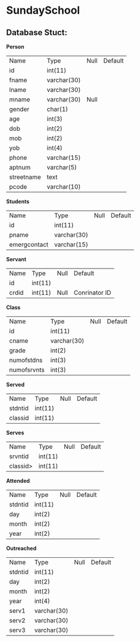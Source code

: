 <h1>SundaySchool</h1>

<h2>Database Stuct:</h2>

<b>Person</b>
<table>
  <tr>
    <td>Name</td>
    <td>Type</td>
    <td>Null</td>
    <td>Default</td>
  </tr>
  <tr>
    <td>id</td>
    <td>int(11)</td>
    <td>
  </tr>
  <tr>
    <td>fname</td>
    <td>varchar(30)</td>
  </tr>
  <tr>
    <td>lname</td>
    <td>varchar(30)</td>
  </tr>
  <tr>
    <td>mname</td>
    <td>varchar(30)</td>
    <td>Null</td>
  </tr>
  <tr>
    <td>gender</td>
    <td>char(1)</td>
  </tr>
  <tr>
    <td>age</td>
    <td>int(3)</td>
  </tr>
  <tr>
    <td>dob</td>
    <td>int(2)</td>
  </tr>
  <tr>
    <td>mob</td>
    <td>int(2)</td>
  </tr>
  <tr>
    <td>yob</td>
    <td>int(4)</td>
  </tr>
  <tr>
    <td>phone</td>
    <td>varchar(15)</td>
  </tr>
  <tr>
    <td>aptnum</td>
    <td>varchar(5)</td>
  </tr>
  <tr>
    <td>streetname</td>
    <td>text</td>
  </tr>
  <tr>
    <td>pcode</td>
    <td>varchar(10)</td>
  </tr>
</table>

<b>Students</b>
<table>
  <tr>
    <td>Name</td>
    <td>Type</td>
    <td>Null</td>
    <td>Default</td>
  </tr>
  <tr>
    <td>id</td>
    <td>int(11)</td>
  </tr>
  <tr>
    <td>pname</td>
    <td>varchar(30)</td>
  </tr>
  <tr>
    <td>emergcontact</td>
    <td>varchar(15)</td>
  </tr>
</table>

<b>Servant</b>
<table>
  <tr>
    <td>Name</td>
    <td>Type</td>
    <td>Null</td>
    <td>Default</td>
  </tr>
  <tr>
    <td>id</td>
    <td>int(11)</td>
  </tr>
  <tr>
    <td>crdid</td>
    <td>int(11)</td>
    <td>Null</td>
    <td>Conrinator ID</td>
  <tr>
</table>

<b>Class</b>
<table>
  <tr>
    <td>Name</td>
    <td>Type</td>
    <td>Null</td>
    <td>Default</td>
  </tr>
  <tr>
    <td>id</td>
    <td>int(11)</td>
  </tr>
  <tr>
    <td>cname</td>
    <td>varchar(30)</td>
  </tr>
  <tr>
    <td>grade</td>
    <td>int(2)</td>
  </tr>
  <tr>
    <td>numofstdns</td>
    <td>int(3)</td>
  </tr>
  <tr>
    <td>numofsrvnts</td>
    <td>int(3)</td>
  </tr>
</table>

<b>Served</b>
<table>
  <tr>
    <td>Name</td>
    <td>Type</td>
    <td>Null</td>
    <td>Default</td>
  </tr>
  <tr>
    <td>stdntid</td>
    <td>int(11)</td>
  </tr>
  <tr>
    <td>classid</td>
    <td>int(11)</td>
  </tr>
</table>

<b>Serves</b>
<table>
  <tr>
    <td>Name</td>
    <td>Type</td>
    <td>Null</td>
    <td>Default</td>
  </tr>
  <tr>
    <td>srvntid</td>
    <td>int(11)</td>
  </tr>
  <tr>
    <td>classid></td>
    <td>int(11)</td>
  </tr>
</table>

<b>Attended</b>
<table>
  <tr>
    <td>Name</td>
    <td>Type</td>
    <td>Null</td>
    <td>Default</td>
  </tr>
  <tr>
    <td>stdntid</td>
    <td>int(11)</td>
  </tr>
  <tr>
    <td>day</td>
    <td>int(2)</td>
  </tr>
  <tr>
    <td>month</td>
    <td>int(2)</td>
  </tr>
  <tr>
    <td>year</td>
    <td>int(2)</td>
  </tr>
</table>

<b>Outreached</b>
<table>
  <tr>
    <td>Name</td>
    <td>Type</td>
    <td>Null</td>
    <td>Default</td>
  </tr>
  <tr>
    <td>stdntid</td>
    <td>int(11)</td>
  </tr>
  <tr>
    <td>day</td>
    <td>int(2)</td>
  </tr>
  <tr>
    <td>month</td>
    <td>int(2)</td>
  </tr>
  <tr>
    <td>year</td>
    <td>int(4)</td>
  </tr>
  <tr>
    <td>serv1</td>
    <td>varchar(30)</td>
  </tr>
  <tr>
    <td>serv2</td>
    <td>varchar(30)</td>
  </tr>
  <tr>
    <td>serv3</td>
    <td>varchar(30)</td>
  </tr>
</table>
